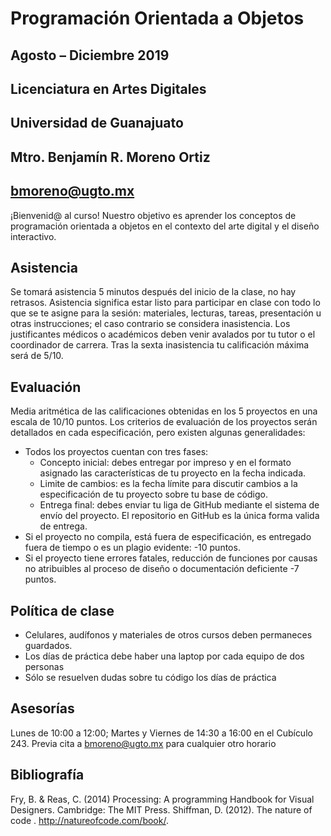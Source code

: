 # Programación Orientada a Objetos
## Agosto – Diciembre 2019
## Licenciatura en Artes Digitales
## Universidad de Guanajuato
## Mtro. Benjamín R. Moreno Ortiz
## bmoreno@ugto.mx
¡Bienvenid@ al curso! Nuestro objetivo es aprender los conceptos de programación orientada a objetos en el contexto del arte digital y el diseño interactivo. 
## Asistencia
Se tomará asistencia 5 minutos después del inicio de la clase, no hay retrasos. Asistencia significa estar listo para participar en clase con todo lo que se te asigne para la sesión: materiales, lecturas, tareas, presentación u otras instrucciones; el caso contrario se considera inasistencia. Los justificantes médicos o académicos deben venir avalados por tu tutor o el coordinador de carrera. Tras la sexta inasistencia tu calificación máxima será de 5/10. 
## Evaluación
Media aritmética de las calificaciones obtenidas en los 5 proyectos en una escala de 10/10 puntos. Los criterios de evaluación de los proyectos serán detallados en cada especificación, pero existen algunas generalidades: 
- Todos los proyectos cuentan con tres fases:
  - Concepto inicial: debes entregar por impreso y en el formato asignado las características de tu proyecto en la fecha indicada.
  - Limite de cambios: es la fecha límite para discutir cambios a la especificación de tu proyecto sobre tu base de código.
  - Entrega final:  debes enviar tu liga de GitHub mediante el sistema de envío del proyecto. El repositorio en GitHub es la única forma valida de entrega.
- Si el proyecto no compila, está fuera de especificación, es entregado fuera de tiempo o es un plagio evidente: -10 puntos.
- Si el proyecto tiene errores fatales, reducción de funciones por causas no atribuibles al proceso de diseño o documentación deficiente -7 puntos. 
## Política de clase
- Celulares, audífonos y materiales de otros cursos deben permaneces guardados.
- Los días de práctica debe haber una laptop por cada equipo de dos personas
- Sólo se resuelven dudas sobre tu código los días de práctica 
## Asesorías
Lunes de 10:00 a 12:00; Martes y Viernes de 14:30 a 16:00 en el Cubículo 243.  Previa cita a bmoreno@ugto.mx para cualquier otro horario 
## Bibliografía
Fry, B. & Reas, C. (2014) Processing: A programming Handbook for Visual Designers. Cambridge: The MIT Press.
Shiffman, D. (2012). The nature of code . http://natureofcode.com/book/.

